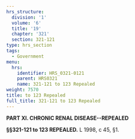 ```yaml
---
hrs_structure:
  division: '1'
  volume: '6'
  title: '19'
  chapter: '321'
  section: 321-121
type: hrs_section
tags:
  - Government
menu:
  hrs:
    identifier: HRS_0321-0121
    parent: HRS0321
    name: 321-121 to 123 Repealed
weight: 7570
title: to 123 Repealed
full_title: 321-121 to 123 Repealed
---
```

**PART XI. CHRONIC RENAL DISEASE--REPEALED**

**§§321-121 to 123 REPEALED.** L 1998, c 45, §1.